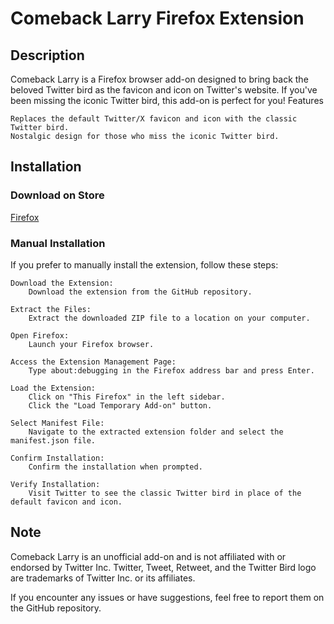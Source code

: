 # Comeback Larry Firefox Extension
## Description

Comeback Larry is a Firefox browser add-on designed to bring back the beloved Twitter bird as the favicon and icon on Twitter's website. If you've been missing the iconic Twitter bird, this add-on is perfect for you!
Features

    Replaces the default Twitter/X favicon and icon with the classic Twitter bird.
    Nostalgic design for those who miss the iconic Twitter bird.

## Installation
### Download on Store
[Firefox](https://addons.mozilla.org/en-US/firefox/addon/come-back-larry/)
### Manual Installation

If you prefer to manually install the extension, follow these steps:

    Download the Extension:
        Download the extension from the GitHub repository.

    Extract the Files:
        Extract the downloaded ZIP file to a location on your computer.

    Open Firefox:
        Launch your Firefox browser.

    Access the Extension Management Page:
        Type about:debugging in the Firefox address bar and press Enter.

    Load the Extension:
        Click on "This Firefox" in the left sidebar.
        Click the "Load Temporary Add-on" button.

    Select Manifest File:
        Navigate to the extracted extension folder and select the manifest.json file.

    Confirm Installation:
        Confirm the installation when prompted.

    Verify Installation:
        Visit Twitter to see the classic Twitter bird in place of the default favicon and icon.

## Note

Comeback Larry is an unofficial add-on and is not affiliated with or endorsed by Twitter Inc. Twitter, Tweet, Retweet, and the Twitter Bird logo are trademarks of Twitter Inc. or its affiliates.

If you encounter any issues or have suggestions, feel free to report them on the GitHub repository.
